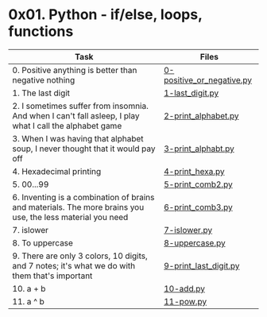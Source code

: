# 0x01. Python - if/else, loops, functions 

|Task|Files|
|----|-----|
|0. Positive anything is better than negative nothing|[0-positive_or_negative.py](./0-positive_or_negative.py)|
|1. The last digit|[1-last_digit.py](./1-last_digit.py)|
|2. I sometimes suffer from insomnia. And when I can't fall asleep, I play what I call the alphabet game|[2-print_alphabet.py](./2-print_alphabet.py)|
|3. When I was having that alphabet soup, I never thought that it would pay off|[3-print_alphabt.py](./3-print_alphabt.py)|
|4. Hexadecimal printing|[4-print_hexa.py](./4-print_hexa.py)|
|5. 00...99|[5-print_comb2.py](./5-print_comb2.py)|
|6. Inventing is a combination of brains and materials. The more brains you use, the less material you need|[6-print_comb3.py](./6-print_comb3.py)|
|7. islower|[7-islower.py](./7-islower.py)|
|8. To uppercase|[8-uppercase.py](./8-uppercase.py)|
|9. There are only 3 colors, 10 digits, and 7 notes; it's what we do with them that's important|[9-print_last_digit.py](./9-print_last_digit.py)|
|10. a + b|[10-add.py](./10-add.py)|
|11. a ^ b|[11-pow.py](./11-pow.py)|

